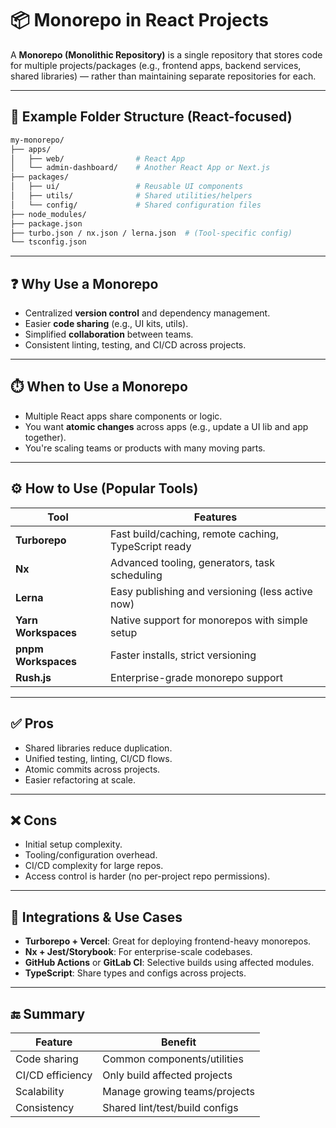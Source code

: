 
# 📦 Monorepo in React Projects

A **Monorepo (Monolithic Repository)** is a single repository that stores code for multiple projects/packages (e.g., frontend apps, backend services, shared libraries) — rather than maintaining separate repositories for each.

---

## 📁 Example Folder Structure (React-focused)

```bash
my-monorepo/
├── apps/
│   ├── web/                # React App
│   └── admin-dashboard/    # Another React App or Next.js
├── packages/
│   ├── ui/                 # Reusable UI components
│   ├── utils/              # Shared utilities/helpers
│   └── config/             # Shared configuration files
├── node_modules/
├── package.json
├── turbo.json / nx.json / lerna.json  # (Tool-specific config)
└── tsconfig.json
```

---

## ❓ Why Use a Monorepo

- Centralized **version control** and dependency management.
- Easier **code sharing** (e.g., UI kits, utils).
- Simplified **collaboration** between teams.
- Consistent linting, testing, and CI/CD across projects.

---

## ⏱️ When to Use a Monorepo

- Multiple React apps share components or logic.
- You want **atomic changes** across apps (e.g., update a UI lib and app together).
- You're scaling teams or products with many moving parts.

---

## ⚙️ How to Use (Popular Tools)

| Tool        | Features |
|-------------|----------|
| **Turborepo** | Fast build/caching, remote caching, TypeScript ready |
| **Nx**        | Advanced tooling, generators, task scheduling |
| **Lerna**     | Easy publishing and versioning (less active now) |
| **Yarn Workspaces** | Native support for monorepos with simple setup |
| **pnpm Workspaces** | Faster installs, strict versioning |
| **Rush.js**   | Enterprise-grade monorepo support |

---

## ✅ Pros

- Shared libraries reduce duplication.
- Unified testing, linting, CI/CD flows.
- Atomic commits across projects.
- Easier refactoring at scale.

---

## ❌ Cons

- Initial setup complexity.
- Tooling/configuration overhead.
- CI/CD complexity for large repos.
- Access control is harder (no per-project repo permissions).

---

## 🔗 Integrations & Use Cases

- **Turborepo + Vercel**: Great for deploying frontend-heavy monorepos.
- **Nx + Jest/Storybook**: For enterprise-scale codebases.
- **GitHub Actions** or **GitLab CI**: Selective builds using affected modules.
- **TypeScript**: Share types and configs across projects.

---

## 🔚 Summary

| Feature         | Benefit                        |
|------------------|--------------------------------|
| Code sharing     | Common components/utilities    |
| CI/CD efficiency | Only build affected projects   |
| Scalability      | Manage growing teams/projects  |
| Consistency      | Shared lint/test/build configs |
